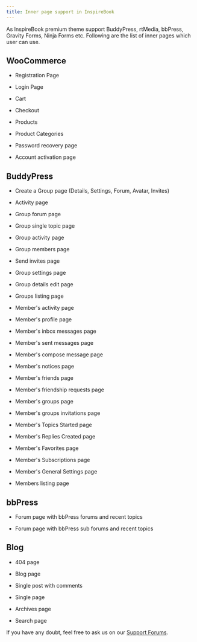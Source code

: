 ```yaml
---
title: Inner page support in InspireBook
---
```


As InspireBook premium theme support BuddyPress, rtMedia, bbPress, Gravity Forms, Ninja Forms etc. Following are the list of inner pages which user can use.


## **WooCommerce**





	
  * Registration Page

	
  * Login Page

	
  * Cart

	
  * Checkout

	
  * Products

	
  * Product Categories

	
  * Password recovery page

	
  * Account activation page




## **BuddyPress**





	
  * Create a Group page (Details, Settings, Forum, Avatar, Invites)

	
  * Activity page

	
  * Group forum page

	
  * Group single topic page

	
  * Group activity page

	
  * Group members page

	
  * Send invites page

	
  * Group settings page

	
  * Group details edit page

	
  * Groups listing page

	
  * Member's activity page

	
  * Member's profile page

	
  * Member's inbox messages page

	
  * Member's sent messages page

	
  * Member's compose message page

	
  * Member's notices page

	
  * Member's friends page

	
  * Member's friendship requests page

	
  * Member's groups page

	
  * Member's groups invitations page

	
  * Member's Topics Started page

	
  * Member's Replies Created page

	
  * Member's Favorites page

	
  * Member's Subscriptions page

	
  * Member's General Settings page

	
  * Members listing page




## **bbPress**





	
  * Forum page with bbPress forums and recent topics

	
  * Forum page with bbPress sub forums and recent topics




## **Blog**





	
  * 404 page

	
  * Blog page

	
  * Single post with comments

	
  * Single page

	
  * Archives page

	
  * Search page



If you have any doubt, feel free to ask us on our [Support Forums](http://community.rtcamp.com/category/premium-themes).
